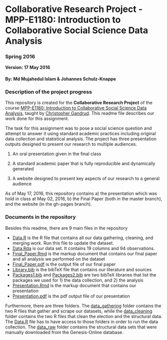 # Collaborative Research Project - MPP-E1180: Introduction to Collaborative Social Science Data Analysis

### Spring 2016

**Version: 17 May 2016**

#### By: Md Mujahedul Islam & Johannes Schulz-Knappe

### Description of the project progress

This repository is created for the **Collaborative Research Project** of the course [MPP-E1180: Introduction to Collaborative Social Science Data Analysis](https://github.com/HertieDataScience/SyllabusAndLectures), taught by [Christopher Gandrud](https://github.com/christophergandrud). This readme file describes our work done for this assignment.

The task for this assignment was to pose a social science question and attempt to answer it using standard academic practices including original data collection and statistical analysis. The project has three presentation outputs designed to present our research to multiple audiences.

1) An oral presentation given in the final class

2) A standard academic paper that is fully reproducible and dynamically generated

3) A website designed to present key aspects of our research to a general audience 

As of May 17, 2016, this repository contains a) the presentation which was hold in class at May 02, 2016, b) the Final Paper (both in the master branch), and the website (in the gh-pages branch).


### Documents in the repository

Besides this readme, there are 9 main files in the repository

- [Data.R](https://github.com/mujahedhertie/Final-Project/blob/master/Data.R) is the R file that contains all our data gathering, cleaning, and merging work. Run this file to update the dataset.
- [Data.Rda](https://github.com/mujahedhertie/Final-Project/blob/master/Data.Rda) is our data set. It contains 19 columns and 94 observations.
- [Final_Paper.Rmd](https://github.com/mujahedhertie/Final-Project/blob/master/Final_Paper.Rmd) is the markup document that contains our final paper and all analysis we performed on the dataset
- [Final_Paper.pdf](https://github.com/mujahedhertie/Final-Project/blob/master/Final_Paper.pdf) is the output file of our final paper
- [Library.bib](https://github.com/mujahedhertie/Final-Project/blob/master/Library.bib) is the bibTeX file that contains our literature and sources
- [Packages1.bib](https://github.com/mujahedhertie/Final-Project/blob/master/Packages1.bib) and [Packages2.bib](https://github.com/mujahedhertie/Final-Project/blob/master/Packages2.bib) are two bibTeX libraries that list the packages we used for 1) the data collection, and 2) the analysis
- [Presentation.Rmd](https://github.com/mujahedhertie/Final-Project/blob/master/Presentation.Rmd) is the markup document that contains our presentation
- [Presentation.pdf](https://github.com/mujahedhertie/Final-Project/blob/master/Presentation.pdf) is the pdf output file of our presentation


Furthermore, there are three folders. The [data_gathering](https://github.com/mujahedhertie/Final-Project3/tree/master/data_gathering) folder contains the two R files that gather and scrape our datasets, while the [data_cleaning](https://github.com/mujahedhertie/Final-Project/tree/master/data_cleaning) folder contains the two R files that clean the election and the structural data. The [Data.R](https://github.com/mujahedhertie/Final-Project/blob/master/Data.R) file has to have access to those folders in order to run the data collection.
The [data_raw](https://github.com/mujahedhertie/Final-Project/tree/master/data_raw) folder contains the structural data sets that were manually downloaded from the Genesis-Online database.